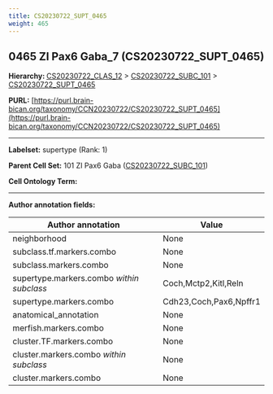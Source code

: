 ```yaml
---
title: CS20230722_SUPT_0465
weight: 465
---
```

## 0465 ZI Pax6 Gaba_7 (CS20230722_SUPT_0465)
<b>Hierarchy: </b>
[CS20230722_CLAS_12](../CS20230722_CLAS_12) >
[CS20230722_SUBC_101](../CS20230722_SUBC_101) >
[CS20230722_SUPT_0465](../CS20230722_SUPT_0465)

**PURL:** [https://purl.brain-bican.org/taxonomy/CCN20230722/CS20230722_SUPT_0465](https://purl.brain-bican.org/taxonomy/CCN20230722/CS20230722_SUPT_0465)

---


**Labelset:** supertype (Rank: 1)

**Parent Cell Set:** 101 ZI Pax6 Gaba ([CS20230722_SUBC_101](../CS20230722_SUBC_101))



**Cell Ontology Term:** 

[MARKER GENES.]: #


---

[TRANSFERRED ANNOTATIONS.]: #


[AUTHOR ANNOTATION FIELDS.]: #


**Author annotation fields:**

| Author annotation | Value |
|-------------------|-------|
|neighborhood|None|
|subclass.tf.markers.combo|None|
|subclass.markers.combo|None|
|supertype.markers.combo _within subclass_|Coch,Mctp2,Kitl,Reln|
|supertype.markers.combo|Cdh23,Coch,Pax6,Npffr1|
|anatomical_annotation|None|
|merfish.markers.combo|None|
|cluster.TF.markers.combo|None|
|cluster.markers.combo _within subclass_|None|
|cluster.markers.combo|None|
